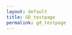 ```yaml
---
layout: default
title: GD_testpage
permalink: gd_testpage
---
```

<!-- Add an essay or interpretive material below this line,
using HTML or markdown.  Do not modify this file above this line -->
